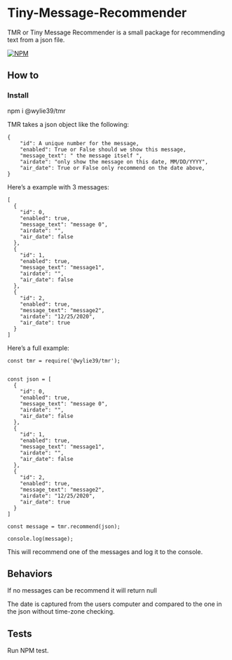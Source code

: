 # Tiny-Message-Recommender
TMR or Tiny Message Recommender is a small package for recommending text from a json file.

[![NPM](https://nodei.co/npm/@wylie39/tmr.png)](https://npmjs.org/package/<package>)

## How to

### Install
npm i @wylie39/tmr

TMR takes a json object like the following:
```
{
    "id": A unique number for the message,
    "enabled": True or False should we show this message,
    "message_text": " the message itself ",
    "airdate": "only show the message on this date, MM/DD/YYYY",
    "air_date": True or False only recommend on the date above,
}
```
Here’s a example with 3 messages:
```
[
  {
    "id": 0,
    "enabled": true,
    "message_text": "message 0",
    "airdate": "",
    "air_date": false
  },
  {
    "id": 1,
    "enabled": true,
    "message_text": "message1",
    "airdate": "",
    "air_date": false
  },
  {
    "id": 2,
    "enabled": true,
    "message_text": "message2",
    "airdate": "12/25/2020",
    "air_date": true
  }
]
```

Here’s a full example:
```
const tmr = require('@wylie39/tmr');


const json = [
  {
    "id": 0,
    "enabled": true,
    "message_text": "message 0",
    "airdate": "",
    "air_date": false
  },
  {
    "id": 1,
    "enabled": true,
    "message_text": "message1",
    "airdate": "",
    "air_date": false
  },
  {
    "id": 2,
    "enabled": true,
    "message_text": "message2",
    "airdate": "12/25/2020",
    "air_date": true
  }
]

const message = tmr.recommend(json);

console.log(message);
```
This will recommend one of the messages and log it to the console.

## Behaviors

If no messages can be recommend it will return null

The date is captured from the users computer and compared to the one in the json without time-zone checking.

## Tests
Run NPM test.
